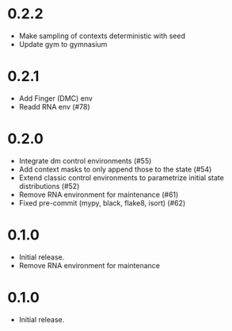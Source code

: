 # 0.2.2
- Make sampling of contexts deterministic with seed
- Update gym to gymnasium

# 0.2.1
- Add Finger (DMC) env
- Readd RNA env (#78)

# 0.2.0
- Integrate dm control environments (#55)
- Add context masks to only append those to the state (#54)
- Extend classic control environments to parametrize initial state distributions (#52)
- Remove RNA environment for maintenance (#61)
- Fixed pre-commit (mypy, black, flake8, isort) (#62)

# 0.1.0
- Initial release.
- Remove RNA environment for maintenance

# 0.1.0
- Initial release.
